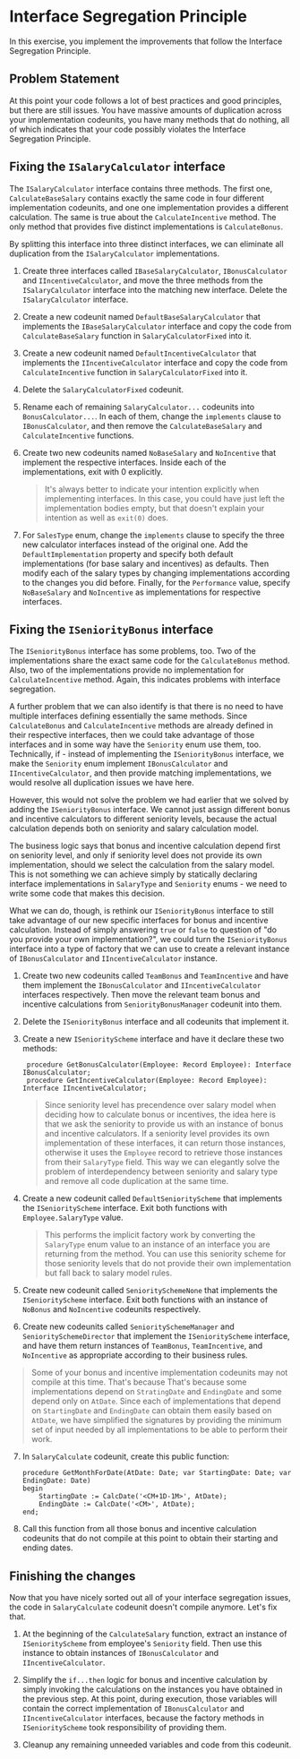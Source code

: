 # Interface Segregation Principle

In this exercise, you implement the improvements that follow the Interface Segregation Principle.

## Problem Statement

At this point your code follows a lot of best practices and good principles, but there are still issues. You have massive amounts of duplication across your implementation codeunits, you have many methods that do nothing, all of which indicates that your code possibly violates the Interface Segregation Principle.

## Fixing the `ISalaryCalculator` interface

The `ISalaryCalculator` interface contains three methods. The first one, `CalculateBaseSalary` contains exactly the same code in four different implementation codeunits, and one one implementation provides a different calculation. The same is true about the `CalculateIncentive` method. The only method that provides five distinct implementations is `CalculateBonus`.

By splitting this interface into three distinct interfaces, we can eliminate all duplication from the `ISalaryCalculator` implementations.

1. Create three interfaces called `IBaseSalaryCalculator`, `IBonusCalculator` and `IIncentiveCalculator`, and move the three methods from the `ISalaryCalculator` interface into the matching new interface. Delete the `ISalaryCalculator` interface.

2. Create a new codeunit named `DefaultBaseSalaryCalculator` that implements the `IBaseSalaryCalculator` interface and copy the code from `CalculateBaseSalary` function in `SalaryCalculatorFixed` into it.

3. Create a new codeunit named `DefaultIncentiveCalculator` that implements the `IIncentiveCalculator` interface and copy the code from `CalculateIncentive` function in `SalaryCalculatorFixed` into it.

4. Delete the `SalaryCalculatorFixed` codeunit.

5. Rename each of remaining `SalaryCalculator...` codeunits into `BonusCalculator...`. In each of them, change the `implements` clause to `IBonusCalculator`, and then remove the `CalculateBaseSalary` and `CalculateIncentive` functions.

6. Create two new codeunits named `NoBaseSalary` and `NoIncentive` that implement the respective interfaces. Inside each of the implementations, exit with 0 explicitly.

    > It's always better to indicate your intention explicitly when implementing interfaces. In this case, you could have just left the implementation bodies empty, but that doesn't explain your intention as well as `exit(0)` does.

7. For `SalesType` enum, change the `implements` clause to specify the three new calculator interfaces instead of the original one. Add the `DefaultImplementation` property and specify both default implementations (for base salary and incentives) as defaults. Then modify each of the salary types by changing implementations according to the changes you did before. Finally, for the `Performance` value, specify `NoBaseSalary` and `NoIncentive` as implementations for respective interfaces.

## Fixing the `ISeniorityBonus` interface

The `ISeniorityBonus` interface has some problems, too. Two of the implementations share the exact same code for the `CalculateBonus` method. Also, two of the implementations provide no implementation for `CalculateIncentive` method. Again, this indicates problems with interface segregation.

A further problem that we can also identify is that there is no need to have multiple interfaces defining essentially the same methods. Since `CalculateBonus` and `CalculateIncentive` methods are already defined in their respective interfaces, then we could take advantage of those interfaces and in some way have the `Seniority` enum use them, too. Technically, if - instead of implementing the `ISeniorityBonus` interface, we make the `Seniority` enum implement `IBonusCalculator` and `IIncentiveCalculator`, and then provide matching implementations, we would resolve all duplication issues we have here.

However, this would not solve the problem we had earlier that we solved by adding the `ISeniorityBonus` interface. We cannot just assign different bonus and incentive calculators to different seniority levels, because the actual calculation depends both on seniority and salary calculation model.

The business logic says that bonus and incentive calculation depend first on seniority level, and only if seniority level does not provide its own implementation, should we select the calculation from the salary model. This is not something we can achieve simply by statically declaring interface implementations in `SalaryType` and `Seniority` enums - we need to write some code that makes this decision.

What we can do, though, is rethink our `ISeniorityBonus` interface to still take advantage of our new specific interfaces for bonus and incentive calculation. Instead of simply answering `true` or `false` to question of "do you provide your own implementation?", we could turn the `ISeniorityBonus` interface into a type of factory that we can use to create a relevant instance of `IBonusCalculator` and `IIncentiveCalculator` instance.

1. Create two new codeunits called `TeamBonus` and `TeamIncentive` and have them implement the `IBonusCalculator` and `IIncentiveCalculator` interfaces respectively. Then move the relevant team bonus and incentive calculations from `SeniorityBonusManager` codeunit into them.

2. Delete the `ISeniorityBonus` interface and all codeunits that implement it.

3. Create a new `ISeniorityScheme` interface and have it declare these two methods:
   ```AL
    procedure GetBonusCalculator(Employee: Record Employee): Interface IBonusCalculator;
    procedure GetIncentiveCalculator(Employee: Record Employee): Interface IIncentiveCalculator;
   ```

    > Since seniority level has precendence over salary model when deciding how to calculate bonus or incentives, the idea here is that we ask the seniority to provide us with an instance of bonus and incentive calculators. If a seniority level provides its own implementation of these interfaces, it can return those instances, otherwise it uses the `Employee` record to retrieve those instances from their `SalaryType` field. This way we can elegantly solve the problem of interdependency between seniority and salary type and remove all code duplication at the same time.

4. Create a new codeunit called `DefaultSeniorityScheme` that implements the `ISeniorityScheme` interface. Exit both functions with `Employee.SalaryType` value.

    > This performs the implicit factory work by converting the `SalaryType` enum value to an instance of an interface you are returning from the method. You can use this seniority scheme for those seniority levels that do not provide their own implementation but fall back to salary model rules.

5. Create new codeunit called `SenioritySchemeNone` that implements the `ISeniorityScheme` interface. Exit both functions with an instance of `NoBonus` and `NoIncentive` codeunits respectively.

6. Create new codeunits called `SenioritySchemeManager` and `SenioritySchemeDirector` that implement the `ISeniorityScheme` interface, and have them return instances of `TeamBonus`, `TeamIncentive`, and `NoIncentive` as appropriate according to their business rules.

> Some of your bonus and incentive implementation codeunits may not compile at this time. That's because That's because some implementations depend on `StratingDate` and `EndingDate` and some depend only on `AtDate`. Since each of implementations that depend on `StartingDate` and `EndingDate` can obtain them easily based on `AtDate`, we have simplified the signatures by providing the minimum set of input needed by all implementations to be able to perform their work.

7. In `SalaryCalculate` codeunit, create this public function:
    ```AL
    procedure GetMonthForDate(AtDate: Date; var StartingDate: Date; var EndingDate: Date)
    begin
        StartingDate := CalcDate('<CM+1D-1M>', AtDate);
        EndingDate := CalcDate('<CM>', AtDate);
    end;
    ```

8. Call this function from all those bonus and incentive calculation codeunits that do not compile at this point to obtain their starting and ending dates.

## Finishing the changes

Now that you have nicely sorted out all of your interface segregation issues, the code in `SalaryCalculate` codeunit doesn't compile anymore. Let's fix that.

1. At the beginning of the `CalculateSalary` function, extract an instance of `ISeniorityScheme` from employee's `Seniority` field. Then use this instance to obtain instances of `IBonusCalculator` and `IIncentiveCalculator`.

2. Simplify the `if...then` logic for bonus and incentive calculation by simply invoking the calculations on the instances you have obtained in the previous step. At this point, during execution, those variables will contain the correct implementation of `IBonusCalculator` and `IIncentiveCalculator` interfaces, because the factory methods in `ISeniorityScheme` took responsibility of providing them.

3. Cleanup any remaining unneeded variables and code from this codeunit.


